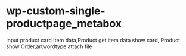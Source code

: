# wp-custom-single-productpage_metabox
input product card  Item  data,Product get  item data show card, Product show Order,artwordtype attach file
